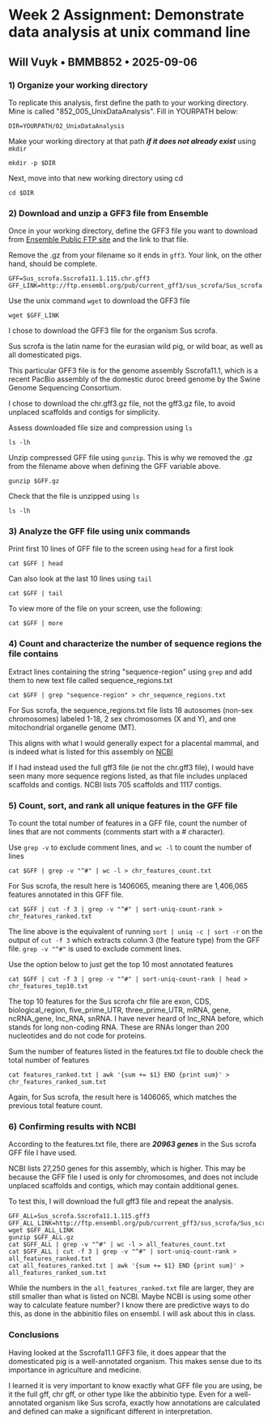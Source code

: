 # Week 2 Assignment: Demonstrate data analysis at unix command line
## Will Vuyk • BMMB852 • 2025-09-06

### 1) Organize your working directory
To replicate this analysis, first define the path to your working directory. Mine is called "852_005_UnixDataAnalysis". Fill in YOURPATH below:

```
DIR=YOURPATH/02_UnixDataAnalysis
```

Make your working directory at that path ***if it does not already exist*** using `mkdir`

```
mkdir -p $DIR
```

Next, move into that new working directory using cd

```
cd $DIR
```


### 2) Download and unzip a GFF3 file from Ensemble

Once in your working directory, define the GFF3 file you want to download from [Ensemble Public FTP site](http://ftp.ensembl.org/pub/current_gff3/) and the link to that file. 

Remove the .gz from your filename so it ends in `gff3`. Your link, on the other hand, should be complete.

```
GFF=Sus_scrofa.Sscrofa11.1.115.chr.gff3
GFF_LINK=http://ftp.ensembl.org/pub/current_gff3/sus_scrofa/Sus_scrofa.Sscrofa11.1.115.chr.gff3.gz
```

Use the unix command `wget` to download the GFF3 file

```
wget $GFF_LINK
```

I chose to download the GFF3 file for the organism Sus scrofa. 

Sus scrofa is the latin name for the eurasian wild pig, or wild boar, as well as all domesticated pigs. 

This particular GFF3 file is for the genome assembly Sscrofa11.1, which is a recent PacBio assembly of the domestic duroc breed genome by the Swine Genome Sequencing Consortium.

I chose to download the chr.gff3.gz file, not the gff3.gz file, to avoid unplaced scaffolds and contigs for simplicity.

Assess downloaded file size and compression using `ls`

```
ls -lh
```

Unzip compressed GFF file using `gunzip`. This is why we removed the .gz from the filename above when defining the GFF variable above.

```
gunzip $GFF.gz
```

Check that the file is unzipped using `ls`

```
ls -lh   
```


### 3) Analyze the GFF file using unix commands

Print first 10 lines of GFF file to the screen using `head` for a first look

```
cat $GFF | head
```

Can also look at the last 10 lines using `tail`

```
cat $GFF | tail
```

To view more of the file on your screen, use the following:

```
cat $GFF | more
```

### 4) Count and characterize the number of sequence regions the file contains

Extract lines containing the string "sequence-region" using `grep` and add them to new text file called sequence_regions.txt

```
cat $GFF | grep "sequence-region" > chr_sequence_regions.txt
```

For Sus scrofa, the sequence_regions.txt file lists 18 autosomes (non-sex chromosomes) labeled 1-18, 2 sex chromosomes (X and Y), and one mitochondrial organelle genome (MT). 

This aligns with what I would generally expect for a placental mammal, and is indeed what is listed for this assembly on [NCBI](https://www.ncbi.nlm.nih.gov/datasets/genome/GCF_000003025.6/)

If I had instead used the full gff3 file (ie not the chr.gff3 file), I would have seen many more sequence regions listed, as that file includes unplaced scaffolds and contigs. NCBI lists 705 scaffolds and 1117 contigs. 

### 5) Count, sort, and rank all unique features in the GFF file

To count the total number of features in a GFF file, count the number of lines that are not comments (comments start with a # character).

Use `grep -v` to exclude comment lines, and `wc -l` to count the number of lines

```
cat $GFF | grep -v "^#" | wc -l > chr_features_count.txt
```

For Sus scrofa, the result here is 1406065, meaning there are 1,406,065 features annotated in this GFF file.

```
cat $GFF | cut -f 3 | grep -v "^#" | sort-uniq-count-rank > chr_features_ranked.txt
```
The line above is the equivalent of running ` sort | uniq -c | sort -r ` on the output of `cut -f 3` which extracts column 3 (the feature type) from the GFF file. `grep -v "^#"` is used to exclude comment lines.

Use the option below to just get the top 10 most annotated features

```
cat $GFF | cut -f 3 | grep -v "^#" | sort-uniq-count-rank | head > chr_features_top10.txt
```

The top 10 features for the Sus scrofa chr file are exon, CDS, biological_region, five_prime_UTR, three_prime_UTR, mRNA, gene, ncRNA_gene, lnc_RNA, snRNA. I have never heard of lnc_RNA before, which stands for long non-coding RNA. These are RNAs longer than 200 nucleotides and do not code for proteins. 

Sum the number of features listed in the features.txt file to double check the total number of features

```
cat features_ranked.txt | awk '{sum += $1} END {print sum}' > chr_features_ranked_sum.txt
```

Again, for Sus scrofa, the result here is 1406065, which matches the previous total feature count.

### 6) Confirming results with NCBI

According to the features.txt file, there are ***20963 genes*** in the Sus scrofa GFF file I have used. 

NCBI lists 27,250 genes for this assembly, which is higher. This may be because the GFF file I used is only for chromosomes, and does not include unplaced scaffolds and contigs, which may contain additional genes.

To test this, I will download the full gff3 file and repeat the analysis.

```
GFF_ALL=Sus_scrofa.Sscrofa11.1.115.gff3
GFF_ALL_LINK=http://ftp.ensembl.org/pub/current_gff3/sus_scrofa/Sus_scrofa.Sscrofa11.1.115.gff3.gz
wget $GFF_ALL_LINK
gunzip $GFF_ALL.gz
cat $GFF_ALL | grep -v "^#" | wc -l > all_features_count.txt
cat $GFF_ALL | cut -f 3 | grep -v "^#" | sort-uniq-count-rank > all_features_ranked.txt
cat all_features_ranked.txt | awk '{sum += $1} END {print sum}' > all_features_ranked_sum.txt
```
While the numbers in the `all_features_ranked.txt` file are larger, they are still smaller than what is listed on NCBI. Maybe NCBI is using some other way to calculate feature number? I know there are predictive ways to do this, as done in the abbinitio files on ensembl. I will ask about this in class.


### Conclusions
Having looked at the Sscrofa11.1 GFF3 file, it does appear that the domesticated pig is a well-annotated organism. This makes sense due to its importance in agriculture and medicine. 

I learned it is very important to know exactly what GFF file you are using, be it the full gff, chr gff, or other type like the abbinitio type. Even for a well-annotated organism like Sus scrofa, exactly how annotations are calculated and defined can make a significant different in interpretation.
